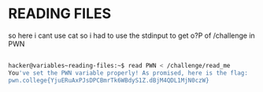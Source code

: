 # READING FILES
so here i cant use cat so i had to use the stdinput to get o?P of /challenge in PWN 
``` bash
                                                                            Connected!
hacker@variables~reading-files:~$ read PWN < /challenge/read_me
You've set the PWN variable properly! As promised, here is the flag:
pwn.college{YjuERuAxPJsDPCBmrTk6WBdyS1Z.dBjM4QDL1MjN0czW}
```
